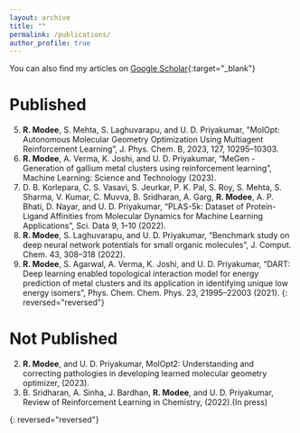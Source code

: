 ```yaml
---
layout: archive
title: ""
permalink: /publications/
author_profile: true
---
```


You can also find my articles on [Google Scholar](https://scholar.google.com/citations?user=ckmIj3sAAAAJ&hl=en){:target="_blank"}

Published
========

5. **R. Modee**, S. Mehta, S. Laghuvarapu, and U. D. Priyakumar, "MolOpt: Autonomous Molecular Geometry Optimization Using Multiagent Reinforcement Learning”, J. Phys. Chem. B, 2023, 127, 10295–10303.
4. **R. Modee**, A. Verma, K. Joshi, and U. D. Priyakumar, “MeGen - Generation of gallium metal clusters using reinforcement learning”, Machine Learning: Science and Technology (2023).
3. D. B. Korlepara, C. S. Vasavi, S. Jeurkar, P. K. Pal, S. Roy, S. Mehta, S. Sharma, V. Kumar, C. Muvva, B. Sridharan, A. Garg, **R. Modee**, A. P. Bhati, D. Nayar, and U. D. Priyakumar, “PLAS-5k: Dataset of Protein-Ligand Affinities from Molecular Dynamics for Machine Learning Applications”, Sci. Data 9, 1–10 (2022).
2. **R. Modee**, S. Laghuvarapu, and U. D. Priyakumar, “Benchmark study on deep neural network potentials for small organic molecules”, J. Comput. Chem. 43, 308–318 (2022).
1. **R. Modee**, S. Agarwal, A. Verma, K. Joshi, and U. D. Priyakumar, “DART: Deep learning enabled topological interaction model for energy prediction of metal clusters and its application in identifying unique low energy isomers”, Phys. Chem. Chem. Phys. 23, 21995–22003 (2021).
{: reversed="reversed"}

Not Published
========
2. **R. Modee**, and U. D. Priyakumar, MolOpt2: Understanding and correcting pathologies in developing learned molecular geometry optimizer, (2023).
1. B. Sridharan, A. Sinha, J. Bardhan, **R. Modee**, and U. D. Priyakumar, Review of Reinforcement Learning in Chemistry, (2022).(In press)
<!-- 1. **R Modee**, U. D. Priyakumar. Effect of cosolvent on protein folding/unfolding, (2019).(Manuscript ready) -->
{: reversed="reversed"}